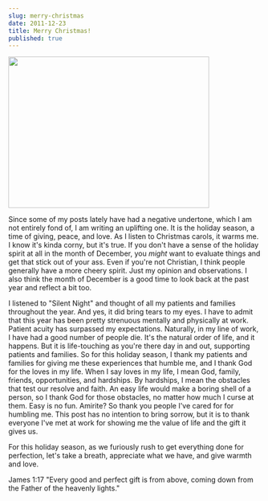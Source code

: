 ```yaml
---
slug: merry-christmas
date: 2011-12-23
title: Merry Christmas!
published: true
---
```

<a href="https://aladywithalamp.files.wordpress.com/2011/12/charlie-brown-christmas2.jpg"><img class="aligncenter size-full wp-image-438" title="charlie-brown-christmas" src="https://aladywithalamp.files.wordpress.com/2011/12/charlie-brown-christmas2.jpg" alt="" width="400" height="301" /></a>

Since some of my posts lately have had a negative undertone, which I am not entirely fond of, I am writing an uplifting one. It is the holiday season, a time of giving, peace, and love. As I listen to Christmas carols, it warms me. I know it's kinda corny, but it's true. If you don't have a sense of the holiday spirit at all in the month of December, you <em>might</em> want to evaluate things and get that stick out of your ass. Even if you're not Christian, I think people generally have a more cheery spirit. Just my opinion and observations. I also think the month of December is a good time to look back at the past year and reflect a bit too.

I listened to "Silent Night" and thought of all my patients and families throughout the year. And yes, it did bring tears to my eyes. I have to admit that this year has been pretty strenuous mentally and physically at work. Patient acuity has surpassed my expectations. Naturally, in my line of work, I have had a good number of people die. It's the natural order of life, and it happens. But it is life-touching as you're there day in and out, supporting patients and families. So for this holiday season, I thank my patients and families for giving me these experiences that humble me, and I thank God for the loves in my life. When I say loves in my life, I mean God, family, friends, opportunities, and hardships. By hardships, I mean the obstacles that test our resolve and faith. An easy life would make a boring shell of a person, so I thank God for those obstacles, no matter how much I curse at them. Easy is no fun. Amirite? So thank you people I've cared for for humbling me. This post has no intention to bring sorrow, but it is to thank everyone I've met at work for showing me the value of life and the gift it gives us.

For this holiday season, as we furiously rush to get everything done for perfection, let's take a breath, appreciate what we have, and give warmth and love.

James 1:17 "Every good and perfect gift is from above, coming down from the Father of the heavenly lights."